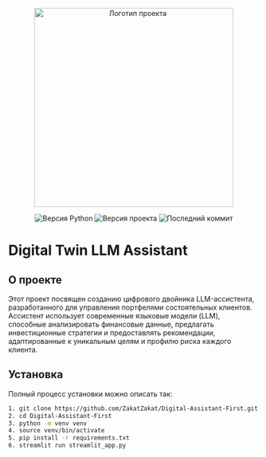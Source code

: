 <p align="center">
      <img src='https://i.postimg.cc/kG36d61k/temp-Image-K2l1l-B.avif' alt="Логотип проекта" width="400">
</p>

<p align="center">
   <img src="https://img.shields.io/badge/Python-3.10.14-brightgree" alt="Версия Python">
   <img src="https://img.shields.io/badge/version-v0.1.1-blue" alt="Версия проекта">
   <img src="https://img.shields.io/github/last-commit/ZakatZakat/Digital-Assistant-First" alt="Последний коммит">
</p>

# Digital Twin LLM Assistant

## О проекте

Этот проект посвящен созданию цифрового двойника LLM-ассистента, разработанного для управления портфелями состоятельных клиентов. Ассистент использует современные языковые модели (LLM), способные анализировать финансовые данные, предлагать инвестиционные стратегии и предоставлять рекомендации, адаптированные к уникальным целям и профилю риска каждого клиента.

## Установка

Полный процесс установки можно описать так:
```bash
1. git clone https://github.com/ZakatZakat/Digital-Assistant-First.git
2. cd Digital-Assistant-First
3. python -m venv venv
4. source venv/bin/activate
5. pip install -r requirements.txt
6. streamlit run streamlit_app.py
```
